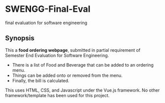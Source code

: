 # SWENGG-Final-Eval
final evaluation for software engineering
## Synopsis

This a **food ordering webpage**, submitted in partial requirement of Semester End Evaluation for Software Engineering.

* There is a list of Food and Beverage that can be added to an ordering menu. 
* Things can be added onto or removed from the menu. 
* Finally, the bill is calculated.

This uses HTML, CSS, and Javascript under the Vue.js framework. No other framework/template has been used for this project. 
